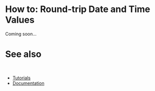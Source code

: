 # How to: Round-trip Date and Time Values

Coming soon...

# See also
​
* [Tutorials](/docs/documentation/Guides/Overview/Tutorials)
* [Documentation](/docs/documentation)

[//]: # (https://learn.microsoft.com/en-us/dotnet/standard/base-types/how-to-round-trip-date-and-time-values)
